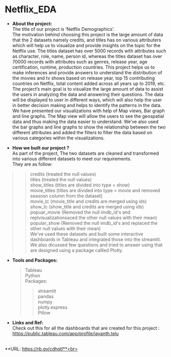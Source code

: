 # Netflix_EDA

* **About the project:** <br>
The title of our project is ‘Netflix Demographics’. <br>
The motivation behind choosing this project is the large amount of data that the 2 datasets namely credits, and titles has on various attributers which will help us to visualize and provide insights on the topic for the Netflix use. The titles dataset has over 5000 records with attributes such as character, role, name, person id, whereas the titles dataset has over 70000 records with attributes such as genres, release year, age certification, runtime, production countries. This project helps us to make inferences and provide answers to understand the distribution of the movies and tv shows based on release year, top 15 contributing countries on Netflix, total content added across all years up to 2019, etc. The project’s main goal is to visualize the large amount of data to assist the users in analyzing the data and answering their questions. The data will be displayed to user in different ways, which will also help the user in better decision making and helps to identify the patterns in the data. We have presented our visualizations with help of Map views, Bar graph and line graphs. The Map view will allow the users to see the geospatial data and thus making the data easier to understand. We’ve also used the bar graphs and line graphs to show the relationship between the two different attributes and added the filters to filter the data based on various categories within the visualizations.<br>

* **How we built our project ?**<br>
As part of the project, The two datasets are cleaned and transformed into various different datasets to meet our requirements. <br>
They are as follow:<br>
 >> credits (treated the null values)<br>
 >> titles (treated the null values)<br>
 >> show_titles (titles are divided into type = show)<br>
 >> movie_titles (titles are divided into type = movie and removed seasosn column from the dataset)<br>
 >> movie_tc (movie_title and credits are merged using ids)<br>
 >> show_tc (show_title and credits are merged using ids) <br>
 >> popuar_movie (Removed the null imdb_id's and replvisualizationsaced the other null values with their mean) <br>
 >> popular_show (Removed the null imdb_id's and replaced the other null values with their mean) <br>
We've used these datasets and built some interactive dashboards in Tableau and integrated those into the streamlit.<br>
We also dicussed few questions and tried to answer using that are designed using a package callled Plotly.<br>
* **Tools and Packages:**<br>
   >Tableau<br>
   >Python<br>
   >Packages:<br>
    >>streamlit<br>
    >>pandas<br>
    >>numpy<br>
    >>plotly.express<br>
    >>Pillow<br>
* **Links and Ref:**<br>
   Check out this for all the dashboards that are created for this project : https://public.tableau.com/app/profile/jayanth.telu<br><br>

**URL: https://rb.gy/cdhqtl**<br>
